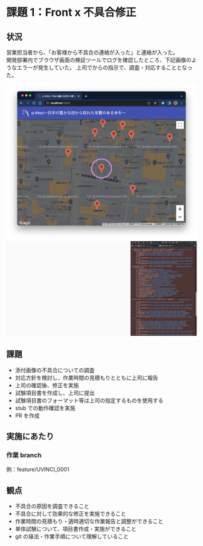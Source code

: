 # 課題 1：Front x 不具合修正

## 状況

営業担当者から、「お客様から不具合の連絡が入った」と連絡が入った。\
開発部署内でブラウザ画面の検証ツールでログを確認したところ、下記画像のようなエラーが発生していた。
上司でからの指示で、調査・対応することとなった。

![spa_f01_0.png](spa_f01_0.png)
![alt text](spa_f01_1.png)

## 課題

- 添付画像の不具合についての調査
- 対応方針を検討し、作業時間の見積もりとともに上司に報告
- 上司の確認後、修正を実施
- 試験項目書を作成し、上司に提出
- 試験項目書のフォーマット等は上司の指定するものを使用する
- stub での動作確認を実施
- PR を作成

## 実施にあたり

### 作業 branch

例：feature/UVINCI_0001

## 観点

- 不具合の原因を調査できること
- 不具合に対して効果的な修正を実施できること
- 作業時間の見積もり・適時適切な作業報告と調整ができること
- 単体試験について、項目書作成・実施ができること
- git の操法・作業手順について理解していること
